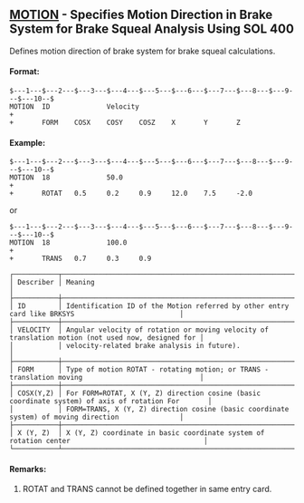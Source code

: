 ## [MOTION](https://nexus.hexagon.com/documentationcenter/bundle/MSC_Nastran_2022.4/page/Nastran_Combined_Book/qrg/bulkno/TOC.MOTION.xhtml) - Specifies Motion Direction in Brake System for Brake Squeal Analysis Using SOL 400

Defines motion direction of brake system for brake squeal calculations.

#### Format:

```nastran
$---1---$---2---$---3---$---4---$---5---$---6---$---7---$---8---$---9---$---10--$
MOTION  ID              Velocity                                        +        
+       FORM    COSX    COSY    COSZ    X       Y       Z                       
```

#### Example:

```nastran
$---1---$---2---$---3---$---4---$---5---$---6---$---7---$---8---$---9---$---10--$
MOTION  18              50.0                                            +        
+       ROTAT   0.5     0.2     0.9     12.0    7.5     -2.0                    
```

or 

```nastran
$---1---$---2---$---3---$---4---$---5---$---6---$---7---$---8---$---9---$---10--$
MOTION  18              100.0                                           +        
+       TRANS   0.7     0.3     0.9                                             
```

```text
┌───────────┬───────────────────────────────────────────────────────────────────────────────────────────────────┐
│ Describer │ Meaning                                                                                           │
├───────────┼───────────────────────────────────────────────────────────────────────────────────────────────────┤
│ ID        │ Identification ID of the Motion referred by other entry card like BRKSYS                          │
├───────────┼───────────────────────────────────────────────────────────────────────────────────────────────────┤
│ VELOCITY  │ Angular velocity of rotation or moving velocity of translation motion (not used now, designed for │
│           │ velocity-related brake analysis in future).                                                       │
├───────────┼───────────────────────────────────────────────────────────────────────────────────────────────────┤
│ FORM      │ Type of motion ROTAT - rotating motion; or TRANS - translation moving                             │
├───────────┼───────────────────────────────────────────────────────────────────────────────────────────────────┤
│ COSX(Y,Z) │ For FORM=ROTAT, X (Y, Z) direction cosine (basic coordinate system) of axis of rotation For       │
│           │ FORM=TRANS, X (Y, Z) direction cosine (basic coordinate system) of moving direction               │
├───────────┼───────────────────────────────────────────────────────────────────────────────────────────────────┤
│ X (Y, Z)  │ X (Y, Z) coordinate in basic coordinate system of rotation center                                 │
└───────────┴───────────────────────────────────────────────────────────────────────────────────────────────────┘
```

#### Remarks:

1. ROTAT and TRANS cannot be defined together in same entry card.
